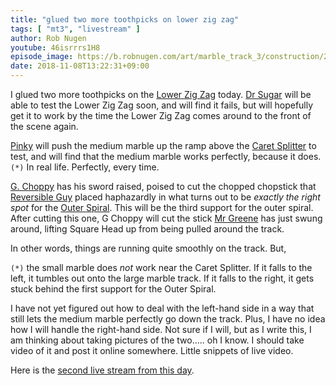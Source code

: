 ```yaml
---
title: "glued two more toothpicks on lower zig zag"
tags: [ "mt3", "livestream" ]
author: Rob Nugen
youtube: 46isrrrs1H8
episode_image: https://b.robnugen.com/art/marble_track_3/construction/2018/2018_nov_08_overview.jpg
date: 2018-11-08T13:22:31+09:00
---
```


I glued two more toothpicks on the [Lower Zig Zag](/lzz) today.
[Dr Sugar](/w/ds) will be able to test the Lower Zig Zag soon, and will
find it fails, but will hopefully get it to work by the time the Lower
Zig Zag comes around to the front of the scene again.

[Pinky](/w/pink) will push the medium marble up the ramp above the [Caret Splitter](/p/cs)
to test, and will find that the medium marble works perfectly, because
it does.`(*)`  In real life. Perfectly, every time.

[G. Choppy](/workers/g_choppy/) has his sword raised, poised to cut the chopped chopstick that
[Reversible Guy](/w/rg) placed haphazardly in what turns out to be *exactly the
right spot* for the [Outer Spiral](/parts/outer_spiral/).  This will be the third support for
the outer spiral.  After cutting this one, G Choppy will cut the stick
[Mr Greene](/w/mg) has just swung around, lifting Square Head up from being
pulled around the track.

In other words, things are running quite smoothly on the track.  But,

`(*)` the small marble does *not* work near the Caret Splitter.  If it
falls to the left, it tumbles out onto the large marble track.  If it
falls to the right, it gets stuck behind the first support for the
Outer Spiral.

I have not yet figured out how to deal with the left-hand side in a
way that still lets the medium marble perfectly go down the track.
Plus, I have no idea how I will handle the right-hand side.  Not sure
if I will, but as I write this, I am thinking about taking pictures of
the two.....  oh I know.  I should take video of it and post it online
somewhere.  Little snippets of live video.

Here is the [second live stream from this day](https://www.youtube.com/watch?v=mhopfe-_tFk).

